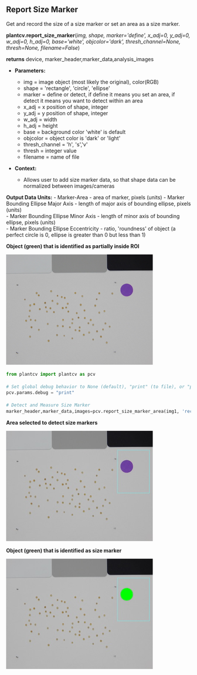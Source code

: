 ## Report Size Marker

Get and record the size of a size marker or set an area as a size marker.

**plantcv.report_size_marker**(*img, shape, marker='define', x_adj=0, y_adj=0, w_adj=0, h_adj=0,
                            base='white', objcolor='dark', thresh_channel=None, thresh=None, filename=False*)

**returns** device, marker_header,marker_data,analysis_images

- **Parameters:**
    - img             = image object (most likely the original), color(RGB)
    - shape           = 'rectangle', 'circle', 'ellipse'
    - marker          = define or detect, if define it means you set an area, if detect it means you want to detect within an area
    - x_adj           = x position of shape, integer
    - y_adj           = y position of shape, integer
    - w_adj           = width
    - h_adj           = height
    - base            = background color 'white' is default
    - objcolor        = object color is 'dark' or 'light'
    - thresh_channel  = 'h', 's','v'
    - thresh          = integer value
    - filename        = name of file
    
- **Context:**
    - Allows user to add size marker data, so that shape data can be normalized between images/cameras

**Output Data Units:**
    - Marker-Area - area of marker, pixels (units)
    - Marker Bounding Ellipse Major Axis - length of major axis of bounding ellipse, pixels (units)  
    - Marker Bounding Ellipse Minor Axis - length of minor axis of bounding ellipse, pixels (units)  
    - Marker Bounding Ellipse Eccentricity - ratio, 'roundness' of object (a perfect circle is 0, ellipse is greater than 0 but less than 1)  

**Object (green) that is identified as partially inside ROI**

![Screenshot](img/documentation_images/report_size_marker/seed-image.jpg)


```python
from plantcv import plantcv as pcv

# Set global debug behavior to None (default), "print" (to file), or "plot" (Jupyter Notebooks or X11)
pcv.params.debug = "print"

# Detect and Measure Size Marker
marker_header,marker_data,images=pcv.report_size_marker_area(img1, 'rectangle', marker='detect', x_adj=3500, y_adj=600, w_adj=-100, h_adj=-1500, base='white', objcolor='light', thresh_channel='s', thresh=120, filename=False)
```

**Area selected to detect size markers**

![Screenshot](img/documentation_images/report_size_marker/15_marker_roi.jpg)

**Object (green) that is identified as size marker**

![Screenshot](img/documentation_images/report_size_marker/21_marker_shape.jpg)